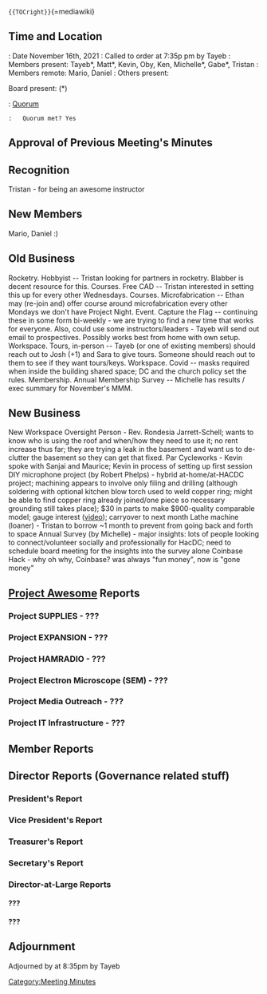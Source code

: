 `{{TOCright}}`{=mediawiki}

## Time and Location

:   Date November 16th, 2021
:   Called to order at 7:35p pm by Tayeb
:   Members present: Tayeb\*, Matt\*, Kevin, Oby, Ken, Michelle\*,
    Gabe\*, Tristan
:   Members remote: Mario, Daniel
:   Others present:

Board present: (\*)

:   [Quorum](Quorum)

    :   Quorum met? Yes

## Approval of Previous Meeting's Minutes

## Recognition

Tristan - for being an awesome instructor

## New Members

Mario, Daniel :)

## Old Business

Rocketry. Hobbyist -- Tristan looking for partners in rocketry. Blabber
is decent resource for this. Courses. Free CAD -- Tristan interested in
setting this up for every other Wednesdays. Courses. Microfabrication --
Ethan may (re-join and) offer course around microfabrication every other
Mondays we don't have Project Night. Event. Capture the Flag --
continuing these in some form bi-weekly - we are trying to find a new
time that works for everyone. Also, could use some instructors/leaders -
Tayeb will send out email to prospectives. Possibly works best from home
with own setup. Workspace. Tours, in-person -- Tayeb (or one of existing
members) should reach out to Josh (+1) and Sara to give tours. Someone
should reach out to them to see if they want tours/keys. Workspace.
Covid -- masks required when inside the building shared space; DC and
the church policy set the rules. Membership. Annual Membership Survey --
Michelle has results / exec summary for November's MMM.

## New Business

New Workspace Oversight Person - Rev. Rondesia Jarrett-Schell; wants to
know who is using the roof and when/how they need to use it; no rent
increase thus far; they are trying a leak in the basement and want us to
de-clutter the basement so they can get that fixed. Par Cycleworks -
Kevin spoke with Sanjai and Maurice; Kevin in process of setting up
first session DIY microphone project (by Robert Phelps) - hybrid
at-home/at-HACDC project; machining appears to involve only filing and
drilling (although soldering with optional kitchen blow torch used to
weld copper ring; might be able to find copper ring already joined/one
piece so necessary grounding still takes place); \$30 in parts to make
\$900-quality comparable model; gauge interest
([video](https://www.youtube.com/watch?v=LoQu3XXIayc)); carryover to
next month Lathe machine (loaner) - Tristan to borrow \~1 month to
prevent from going back and forth to space Annual Survey (by Michelle) -
major insights: lots of people looking to connect/volunteer socially and
professionally for HacDC; need to schedule board meeting for the
insights into the survey alone Coinbase Hack - why oh why, Coinbase? was
always "fun money", now is "gone money"

## [Project Awesome](:Category:Project_Awesome) Reports

### Project SUPPLIES - ???

### Project EXPANSION - ???

### Project HAMRADIO - ???

### Project Electron Microscope (SEM) - ???

### Project Media Outreach - ???

### Project IT Infrastructure - ???

## Member Reports

## Director Reports (Governance related stuff)

### President's Report

### Vice President's Report

### Treasurer's Report

### Secretary's Report

### Director-at-Large Reports

#### ???

#### ???

## Adjournment

Adjourned by at 8:35pm by Tayeb

[Category:Meeting Minutes](Category:Meeting_Minutes)
